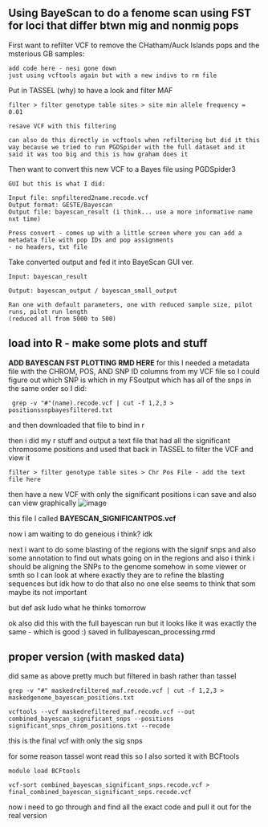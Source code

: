 ## Using BayeScan to do a fenome scan using FST for loci that differ btwn mig and nonmig pops

First want to refilter VCF to remove the CHatham/Auck Islands pops and the msterious GB samples:
```
add code here - nesi gone down
just using vcftools again but with a new indivs to rm file
```
Put in TASSEL (why) to have a look and filter MAF 
```
filter > filter genotype table sites > site min allele frequency = 0.01

resave VCF with this filtering

can also do this directly in vcftools when refiltering but did it this way because we tried to run PGDSpider with the full dataset and it said it was too big and this is how graham does it
```
Then want to convert this new VCF to a Bayes file using PGDSpider3
```
GUI but this is what I did:

Input file: snpfiltered2name.recode.vcf
Output format: GESTE/Bayescan
Output file: bayescan_result (i think... use a more informative name nxt time)

Press convert - comes up with a little screen where you can add a metadata file with pop IDs and pop assignments
- no headers, txt file
```

Take converted output and fed it into BayeScan GUI ver.
```
Input: bayescan_result

Output: bayescan_output / bayescan_small_output

Ran one with default parameters, one with reduced sample size, pilot runs, pilot run length
(reduced all from 5000 to 500)
```

## load into R - make some plots and stuff

**ADD BAYESCAN FST PLOTTING RMD HERE**
for this I needed a metadata file with the CHROM, POS, AND SNP ID columns from my VCF file so I could figure out which SNP is which in my FSoutput which has all of the snps in the same order so I did:
```
 grep -v "#"(name).recode.vcf | cut -f 1,2,3 > positionssnpbayesfiltered.txt
```
and then downloaded that file to bind in r

then i did my r stuff and output a text file that had all the significant chromosome positions and used that back in TASSEL to filter the VCF and view it
```
filter > filter genotype table sites > Chr Pos File - add the text file here
```

then have a new VCF with only the significant positions i can save and also can view graphically
![image](https://github.com/user-attachments/assets/1df8ccb7-1dbe-4a1f-9d7b-a8a2437128f0)

this file I called **BAYESCAN_SIGNIFICANTPOS.vcf**

now i am waiting to do geneious i think? idk

next i want to do some blasting of the regions with the signif snps and also some annotation to find out whats going on in the regions and also i think i should be aligning the SNPs to the genome somehow in some viewer or smth so I can look at where exactly they are to refine the
blasting sequences but idk how to do that also no one else seems to think that som maybe its not important

but def ask ludo what he thinks tomorrow

ok also did this with the full bayescan run but it looks like it was exactly the same - which is good :)  saved in fullbayescan_processing.rmd

## proper version (with masked data)

did same as above pretty much but filtered in bash rather than tassel

```
grep -v "#" maskedrefiltered_maf.recode.vcf | cut -f 1,2,3 > maskedgenome_bayescan_positions.txt
```

```
vcftools --vcf maskedrefiltered_maf.recode.vcf --out combined_bayescan_significant_snps --positions significant_snps_chrom_positions.txt --recode
```
this is the final vcf with only the sig snps

for some reason tassel wont read this so I also sorted it with BCFtools

```
module load BCFtools
```
```
vcf-sort combined_bayescan_significant_snps.recode.vcf > final_combined_bayescan_significant_snps.recode.vcf
```

now i need to go through and find all the exact code and pull it out for the real version
